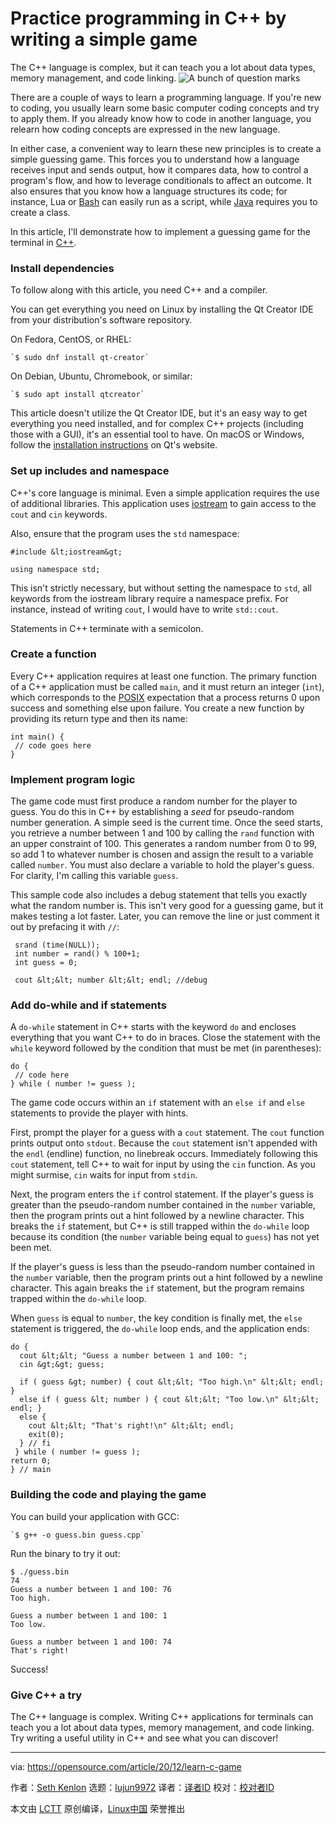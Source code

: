 [#]: collector: (lujun9972)
[#]: translator: (wxy)
[#]: reviewer: ( )
[#]: publisher: ( )
[#]: url: ( )
[#]: subject: (Practice programming in C++ by writing a simple game)
[#]: via: (https://opensource.com/article/20/12/learn-c-game)
[#]: author: (Seth Kenlon https://opensource.com/users/seth)

Practice programming in C++ by writing a simple game
======
The C++ language is complex, but it can teach you a lot about data
types, memory management, and code linking.
![A bunch of question marks][1]

There are a couple of ways to learn a programming language. If you're new to coding, you usually learn some basic computer coding concepts and try to apply them. If you already know how to code in another language, you relearn how coding concepts are expressed in the new language.

In either case, a convenient way to learn these new principles is to create a simple guessing game. This forces you to understand how a language receives input and sends output, how it compares data, how to control a program's flow, and how to leverage conditionals to affect an outcome. It also ensures that you know how a language structures its code; for instance, Lua or [Bash][2] can easily run as a script, while [Java][3] requires you to create a class.

In this article, I'll demonstrate how to implement a guessing game for the terminal in [C++][4].

### Install dependencies

To follow along with this article, you need C++ and a compiler.

You can get everything you need on Linux by installing the Qt Creator IDE from your distribution's software repository.

On Fedora, CentOS, or RHEL:


```
`$ sudo dnf install qt-creator`
```

On Debian, Ubuntu, Chromebook, or similar:


```
`$ sudo apt install qtcreator`
```

This article doesn't utilize the Qt Creator IDE, but it's an easy way to get everything you need installed, and for complex C++ projects (including those with a GUI), it's an essential tool to have. On macOS or Windows, follow the [installation instructions][5] on Qt's website.

### Set up includes and namespace

C++'s core language is minimal. Even a simple application requires the use of additional libraries. This application uses [iostream][6] to gain access to the `cout` and `cin` keywords.

Also, ensure that the program uses the `std` namespace:


```
#include &lt;iostream&gt;

using namespace std;
```

This isn't strictly necessary, but without setting the namespace to `std`, all keywords from the iostream library require a namespace prefix. For instance, instead of writing `cout`, I would have to write `std::cout`.

Statements in C++ terminate with a semicolon.

### Create a function

Every C++ application requires at least one function. The primary function of a C++ application must be called `main`, and it must return an integer (`int`), which corresponds to the [POSIX][7] expectation that a process returns 0 upon success and something else upon failure. You create a new function by providing its return type and then its name:


```
int main() {
 // code goes here
}
```

### Implement program logic

The game code must first produce a random number for the player to guess. You do this in C++ by establishing a _seed_ for pseudo-random number generation. A simple seed is the current time. Once the seed starts, you retrieve a number between 1 and 100 by calling the `rand` function with an upper constraint of 100. This generates a random number from 0 to 99, so add 1 to whatever number is chosen and assign the result to a variable called `number`. You must also declare a variable to hold the player's guess. For clarity, I'm calling this variable `guess`.

This sample code also includes a debug statement that tells you exactly what the random number is. This isn't very good for a guessing game, but it makes testing a lot faster. Later, you can remove the line or just comment it out by prefacing it with `//`:


```
 srand (time(NULL));
 int number = rand() % 100+1;
 int guess = 0;

 cout &lt;&lt; number &lt;&lt; endl; //debug
```

### Add do-while and if statements

A `do-while` statement in C++ starts with the keyword `do` and encloses everything that you want C++ to do in braces. Close the statement with the `while` keyword followed by the condition that must be met (in parentheses):


```
do {
 // code here
} while ( number != guess );
```

The game code occurs within an `if` statement with an `else if` and `else` statements to provide the player with hints.

First, prompt the player for a guess with a `cout` statement. The `cout` function prints output onto `stdout`. Because the `cout` statement isn't appended with the `endl` (endline) function, no linebreak occurs. Immediately following this `cout` statement, tell C++ to wait for input by using the `cin` function. As you might surmise, `cin` waits for input from `stdin`.

Next, the program enters the `if` control statement. If the player's guess is greater than the pseudo-random number contained in the `number` variable, then the program prints out a hint followed by a newline character. This breaks the `if` statement, but C++ is still trapped within the `do-while` loop because its condition (the `number` variable being equal to `guess`) has not yet been met.

If the player's guess is less than the pseudo-random number contained in the `number` variable, then the program prints out a hint followed by a newline character. This again breaks the `if` statement, but the program remains trapped within the `do-while` loop.

When `guess` is equal to `number`, the key condition is finally met, the `else` statement is triggered, the `do-while` loop ends, and the application ends:


```
do {
  cout &lt;&lt; "Guess a number between 1 and 100: ";
  cin &gt;&gt; guess;

  if ( guess &gt; number) { cout &lt;&lt; "Too high.\n" &lt;&lt; endl; }
  else if ( guess &lt; number ) { cout &lt;&lt; "Too low.\n" &lt;&lt; endl; }
  else {
    cout &lt;&lt; "That's right!\n" &lt;&lt; endl;
    exit(0);
  } // fi
 } while ( number != guess );
return 0;
} // main
```

### Building the code and playing the game

You can build your application with GCC:


```
`$ g++ -o guess.bin guess.cpp`
```

Run the binary to try it out:


```
$ ./guess.bin
74
Guess a number between 1 and 100: 76
Too high.

Guess a number between 1 and 100: 1
Too low.

Guess a number between 1 and 100: 74
That's right!
```

Success!

### Give C++ a try

The C++ language is complex. Writing C++ applications for terminals can teach you a lot about data types, memory management, and code linking. Try writing a useful utility in C++ and see what you can discover!

--------------------------------------------------------------------------------

via: https://opensource.com/article/20/12/learn-c-game

作者：[Seth Kenlon][a]
选题：[lujun9972][b]
译者：[译者ID](https://github.com/译者ID)
校对：[校对者ID](https://github.com/校对者ID)

本文由 [LCTT](https://github.com/LCTT/TranslateProject) 原创编译，[Linux中国](https://linux.cn/) 荣誉推出

[a]: https://opensource.com/users/seth
[b]: https://github.com/lujun9972
[1]: https://opensource.com/sites/default/files/styles/image-full-size/public/lead-images/BIZ_question_B.png?itok=f88cyt00 (A bunch of question marks)
[2]: https://opensource.com/article/20/12/learn-bash
[3]: https://opensource.com/article/20/12/learn-java-writing-guess-number-game
[4]: https://www.cplusplus.com/
[5]: https://www.qt.io/product/development-tools
[6]: http://www.cplusplus.com/reference/iostream/
[7]: https://opensource.com/article/19/7/what-posix-richard-stallman-explains
